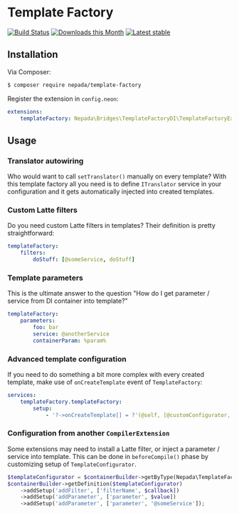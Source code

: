 Template Factory
================

[![Build Status](https://travis-ci.org/nepada/template-factory.svg?branch=1.0.x)](https://travis-ci.org/nepada/template-factory)
[![Downloads this Month](https://img.shields.io/packagist/dm/nepada/template-factory.svg)](https://packagist.org/packages/nepada/template-factory)
[![Latest stable](https://img.shields.io/packagist/v/nepada/template-factory.svg)](https://packagist.org/packages/nepada/template-factory)


Installation
------------

Via Composer:

```sh
$ composer require nepada/template-factory
```

Register the extension in `config.neon`:

```yaml
extensions:
    templateFactory: Nepada\Bridges\TemplateFactoryDI\TemplateFactoryExtension
```


Usage
-----

### Translator autowiring

Who would want to call `setTranslator()` manually on every template? With this template factory all you need is to define `ITranslator` service in your configuration and it gets automatically injected into created templates.

### Custom Latte filters

Do you need custom Latte filters in templates? Their definition is pretty straightforward:

```yaml
templateFactory:
    filters:
        doStuff: [@someService, doStuff]
```

### Template parameters

This is the ultimate answer to the question "How do I get parameter / service from DI container into template?"

```yaml
templateFactory:
    parameters:
        foo: bar
        service: @anotherService
        containerParam: %param%
```

### Advanced template configuration

If you need to do something a bit more complex with every created template, make use of `onCreateTemplate` event of `TemplateFactory`:

```yaml
services:
    templateFactory.templateFactory:
        setup:
            - '?->onCreateTemplate[] = ?'(@self, [@customConfigurator, callback])
```

### Configuration from another `CompilerExtension`

Some extensions may need to install a Latte filter, or inject a parameter / service into template. This can be done in `beforeCompile()` phase by customizing setup of `TemplateConfigurator`.

```php
$templateConfigurator = $containerBuilder->getByType(Nepada\TemplateFactory\TemplateConfigurator::class);
$containerBuilder->getDefinition($templateConfigurator)
    ->addSetup('addFilter', ['filterName', $callback])
    ->addSetup('addParameter', ['parameter', $value])
    ->addSetup('addParameter', ['parameter', '@someService']);
```
